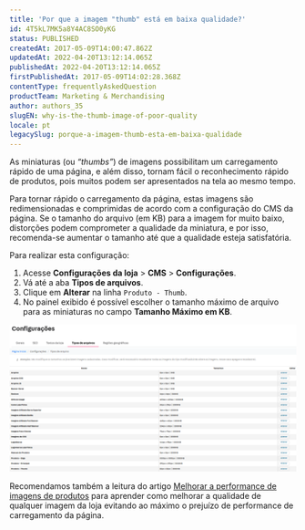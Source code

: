 ```yaml
---
title: 'Por que a imagem "thumb" está em baixa qualidade?'
id: 4T5kL7MK5a8Y4AC8SO0yKG
status: PUBLISHED
createdAt: 2017-05-09T14:00:47.862Z
updatedAt: 2022-04-20T13:12:14.065Z
publishedAt: 2022-04-20T13:12:14.065Z
firstPublishedAt: 2017-05-09T14:02:28.368Z
contentType: frequentlyAskedQuestion
productTeam: Marketing & Merchandising
author: authors_35
slugEN: why-is-the-thumb-image-of-poor-quality
locale: pt
legacySlug: porque-a-imagem-thumb-esta-em-baixa-qualidade
---
```


As miniaturas (ou _“thumbs”_) de imagens possibilitam um carregamento rápido de uma página, e além disso, tornam fácil o reconhecimento rápido de produtos, pois muitos podem ser apresentados na tela ao mesmo tempo. 

Para tornar rápido o carregamento da página, estas imagens são redimensionadas e comprimidas de acordo com a configuração do CMS da página. Se o tamanho do arquivo (em KB) para a imagem for muito baixo, distorções podem comprometer a qualidade da miniatura, e por isso, recomenda-se aumentar o tamanho até que a qualidade esteja satisfatória.

Para realizar esta configuração:
1. Acesse  **Configurações da loja** > **CMS** > **Configurações**.
2. Vá até a aba **Tipos de arquivos**.
3. Clique em **Alterar** na linha `Produto - Thumb`.
4. No painel exibido é possível escolher o tamanho máximo de arquivo para as miniaturas no campo **Tamanho Máximo em KB**.

![Configuração de tipo de arquivo no CMS](https://raw.githubusercontent.com/vtexdocs/help-center-content/refs/heads/main/docs/pt/faq/marketing-&-merchandising/porque-a-imagem-thumb-esta-em-baixa-qualidade_1.PNG)

Recomendamos também a leitura do artigo [Melhorar a performance de imagens de produtos](https://help.vtex.com/pt/tutorial/improving-the-performance-of-product-images/) para aprender como melhorar a qualidade de qualquer imagem da loja evitando ao máximo o prejuízo de performance de carregamento da página.

